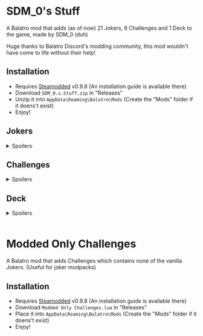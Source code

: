 # SDM_0's Stuff

A Balatro mod that adds (as of now) 21 Jokers, 6 Challenges and 1 Deck to the game, made by SDM_0 (duh)

Huge thanks to Balatro Discord's modding community, this mod wouldn't have come to life without their help!

## Installation
- Requires [Steamodded](https://github.com/Steamopollys/Steamodded/) v0.9.8 (An installation guide is available there)
- Download `SDM_0.s.Stuff.zip` in "Releases"
- Unzip it into `AppData\Roaming\Balatro\Mods` (Create the "Mods" folder if it doens't exist)
- Enjoy!

## Jokers

<details>
  <summary>Spoilers</summary>
  <br>

  | Joker | Cost | Rarity | Effect | 
  | :---: | :---: | :---: | :---: |
  | ![Trance The Devil](./SDM_0's%20Stuff/assets/2x/j_sdm_trance_the_devil.png)<br><b>Trance The Devil</b> | 6 | Uncommon | X0.25 Mult per "Trance" or "The Devil" card used this run |
  | ![Burger](./SDM_0's%20Stuff/assets/2x/j_sdm_burger.png)<br><b>Burger</b> | 8 | Rare | +30 Chips, +10 Mult and x1.25 Mult for the next 4 rounds |
  | ![Bounciest Ball](./SDM_0's%20Stuff/assets/2x/j_sdm_bounciest_ball.png)<br><b>Bounciest Ball</b> | 5 | Common | This joker gains by +10 Chips everytime X hand is scored,<br>reset and change on different hand |
  | ![Lucky Joker](./SDM_0's%20Stuff/assets/2x/j_sdm_lucky_joker.png)<br><b>Lucky Joker</b> | 4 | Common | Retrigger each played Lucky card 7,<br>each played 7 gives +7 Chips and +7 Mult when scored |
  | ![Iconic Icon](./SDM_0's%20Stuff/assets/2x/j_sdm_iconic_icon.png)<br><b>Iconic Icon</b> | 6 | Common | +4 Mult for each modified Aces in your full deck<br>(enhancement, seal, edition) |
  | ![Mult'N'Chips](./SDM_0's%20Stuff/assets/2x/j_sdm_mult_n_chips.png)<br><b>Mult'N'Chips</b> | 5 | Common | Scored Bonus cards gives +4 Mult,<br>scored Mult cards gives +30 Chips |
  | ![Moon Base](./SDM_0's%20Stuff/assets/2x/j_sdm_moon_base.png)<br><b>Moon Base</b> | 7 | Uncommon | Space Jokers each give +50 Chips<br>(Supernova, Space Joker, Constellation, Rocket, Satellite, Astronomer, Wandering Star, Afterburner (Ortolab), Blue Moon (Mika's Mod), Sentai Joker and Ternary System (Jank Jonklers), Big Bang (Fusion Joker)) |
  | ![Shareholder Joker](./SDM_0's%20Stuff/assets/2x/j_sdm_shareholder_joker.png)<br><b>Shareholder Joker</b> | 5 | Common | Earn between $1 and $8 at the end of round |
  | ![Magic Hands](./SDM_0's%20Stuff/assets/2x/j_sdm_magic_hands.png)<br><b>Magic Hands</b> | 6 | Uncommon | x3 Mult if the number of hands left + 1 is equal to<br>the amount of the most prevalent card<br>(ex: Four of a Kind on Hand 4, Full House on Hand 3) |
  | ![Tip Jar](./SDM_0's%20Stuff/assets/2x/j_sdm_tip_jar.png)<br><b>Tip Jar</b> | 6 | Uncommon | Earn your money's highest digit at the end of round |
  | ![Wandering Star](./SDM_0's%20Stuff/assets/2x/j_sdm_wandering_star.png)<br><b>Wandering Star</b>| 6 | Common | +3 Mult per Planet card sold |
  | ![Ouija Board](./SDM_0's%20Stuff/assets/2x/j_sdm_ouija_board.png)<br><b>Ouija Board</b> | 8 | Rare | After selling a Rare Joker, scoring a secret poker hand and using a spectral card,<br>sell this card for a Soul card<br>(Must have room) |
  | ![La Révolution](./SDM_0's%20Stuff/assets/2x/j_sdm_la_revolution.png)<br><b>La Révolution</b> | 7 | Rare | Upgrade winning poker hand by 1 if it contains no face cards |
  | ![Clown Bank](./SDM_0's%20Stuff/assets/2x/j_sdm_clown_bank.png)<br><b>Clown Bank</b> | 8 | Rare | When Blind is selected, this joker gains x0.25 for $1,<br>increases price by $1 |
  | ![Furnace](./SDM_0's%20Stuff/assets/2x/j_sdm_furnace.png)<br><b>Furnace</b> | 8 | Uncommon | If first played card is a Steel / Gold card,<br>this joker destroys it and gains x0.5 Mult / $2 |
  | ![Warehouse](./SDM_0's%20Stuff/assets/2x/j_sdm_warehouse.png)<br><b>Warehouse</b> | 6 | Uncommon | +3 hand size, no consumable slots, lose $50 if sold |
  | ![Zombie Joker](./SDM_0's%20Stuff/assets/2x/j_sdm_zombie_joker.png)<br><b>Zombie Joker</b> | 4 | Common | 1 in 3 chance to create a Death card<br>when selling a card other than Death<br>(Must have room) |
  | ![Mystery Joker](./SDM_0's%20Stuff/assets/2x/j_sdm_mystery_joker.png)<br><b>Mystery Joker</b> | 6 | Common | When Boss Blind is defeated,<br>creates a Rare Joker tag |
  | ![Infinite Staircase](./SDM_0's%20Stuff/assets/2x/j_sdm_infinite_staircase.png)<br><b>Infinite Staircase</b> | 5 | Common | This joker gains +4 Mult when scoring a numerical Straight,<br>increase rank of scored cards |
  | ![Ninja Joker](./SDM_0's%20Stuff/assets/2x/j_sdm_ninja_joker.png)<br><b>Ninja Joker</b> | 6 | Uncommon | When a card is destroyed, create a Negative tag,<br>reset on adding a playing card |
  | ![Archibald](./SDM_0's%20Stuff/assets/2x/j_sdm_archibald_compact.png)<br><b>Archibald</b> | 20 | Legendary | On Joker purchased, creates a Negative copy<br>(Occurs 4 times, Negative copy sells for $0) |
</details>

## Challenges

<details>
  <summary>Spoilers</summary>

  ### Devil's Deal:
  Start with the joker "Trance the Devil", "Trance" and "The Devil" tarot cards, but those advantages comes at a cost...

  ### Scientific Downfall
  Start with the joker "La Révolution", all planet and level-up themed cards are banned

  ### A Plumber's Hassle
  Start with the joker "Infinite Staircase" and "Runner", 4 joker slots, 3 hands and extra hands items are banned

  ### Spare Change
  Start with the joker "Clown Bank" and "Tip Jar", earn no interest money nor extra hands money, most money items are banned

  ### Archifoolery
  Start with the negative Joker "Archibald", 1 joker slot
</details>

## Deck

<details>
  <summary>Spoilers</summary>

  ### SDM_0's Deck
  Start with 2 random non-legendary eternal SDM_0's Stuff jokers
</details>
<br>

# Modded Only Challenges

A Balatro mod that adds Challenges which contains none of the vanilla Jokers. (Useful for joker modpacks)

## Installation
- Requires [Steamodded](https://github.com/Steamopollys/Steamodded/) v0.9.8 (An installation guide is available there)
- Download `Modded Only Challenges.lua` in "Releases"
- Place it into `AppData\Roaming\Balatro\Mods` (Create the "Mods" folder if it doens't exist)
- Enjoy!
